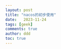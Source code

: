 ```yaml
---
layout: post
title: "nacos的初步使用"
date:   2023-11-24
tags: [geek]
comments: true
author: ddd
toc: true
---
```


